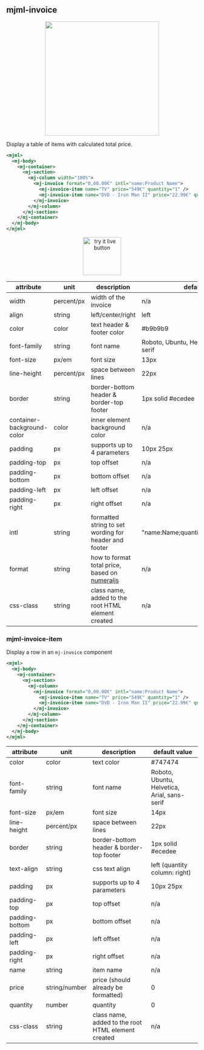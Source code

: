 ## mjml-invoice

<p align="center">
  <img width="300px" src="https://cloud.githubusercontent.com/assets/2217014/13403338/c81697b8-df14-11e5-8cfb-6e5b3e6b7ade.png" />
</p>

Display a table of items with calculated total price.

```xml
<mjml>
  <mj-body>
    <mj-container>
      <mj-section>
        <mj-column width="100%">
          <mj-invoice format="0,00.00€" intl="name:Product Name">
            <mj-invoice-item name="TV" price="549€" quantity="1" />
            <mj-invoice-item name="DVD - Iron Man II" price="22.99€" quantity="2" />
          </mj-invoice>
        </mj-column>
      </mj-section>
    </mj-container>
  </mj-body>
</mjml>
```

<p align="center">
  <a href="https://mjml.io/try-it-live/components/invoice">
    <img width="100px" src="http://imgh.us/TRYITLIVE.svg" alt="try it live button" />
  </a>
</p>

attribute                   | unit        | description                                           | default value
----------------            |-------------|-------------------------------------------------------|--------------
width                       | percent/px  | width of the invoice                                  | n/a
align                       | string      | left/center/right                                     | left
color                       | color       | text header & footer color                            | #b9b9b9
font-family                 | string      | font name                                             | Roboto, Ubuntu, Helvetica, Arial, sans-serif
font-size                   | px/em       | font size                                             | 13px
line-height                 | percent/px  | space between lines                                   | 22px
border                      | string      | border-bottom header & border-top footer              | 1px solid #ecedee
container-background-color  | color       | inner element background color                        | n/a
padding                     | px          | supports up to 4 parameters                           | 10px 25px
padding-top                 | px          | top offset                                            | n/a
padding-bottom              | px          | bottom offset                                         | n/a
padding-left                | px          | left offset                                           | n/a
padding-right               | px          | right offset                                          | n/a
intl                        | string      | formatted string to set wording for header and footer | "name:Name;quantity:Quantity;price:Price"
format   	                  | string      | how to format total price, based on [numeraljs](http://numeraljs.com/) | n/a
css-class                   | string      | class name, added to the root HTML element created    | n/a

### mjml-invoice-item

Display a row in an `mj-invoice` component

```xml
<mjml>
  <mj-body>
    <mj-container>
      <mj-section>
        <mj-column>
          <mj-invoice format="0,00.00€" intl="name:Product Name">
            <mj-invoice-item name="TV" price="549€" quantity="1" />
            <mj-invoice-item name="DVD - Iron Man II" price="22.99€" quantity="2" />
          </mj-invoice>
        </mj-column>
      </mj-section>
    </mj-container>
  </mj-body>
</mjml>
```

attribute       | unit          | description                                           | default value
----------------|---------------|-------------------------------------------------------|--------------
color           | color         | text color                                            | #747474
font-family     | string        | font name                                             | Roboto, Ubuntu, Helvetica, Arial, sans-serif
font-size       | px/em         | font size                                             | 14px
line-height     | percent/px    | space between lines                                   | 22px
border          | string        | border-bottom header & border-top footer              | 1px solid #ecedee
text-align      | string        | css text align                                        | left (quantity column: right)
padding         | px            | supports up to 4 parameters                           | 10px 25px
padding-top     | px            | top offset                                            | n/a
padding-bottom  | px            | bottom offset                                         | n/a
padding-left    | px            | left offset                                           | n/a
padding-right   | px            | right offset                                          | n/a
name            | string        | item name                                             | n/a
price           | string/number | price (should already be formatted)                   | 0
quantity        | number        | quantity                                              | 0
css-class       | string        | class name, added to the root HTML element created    | n/a
